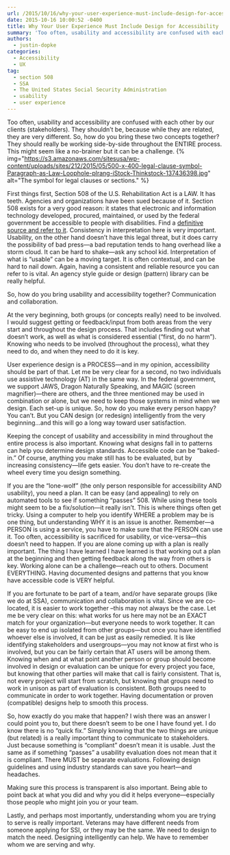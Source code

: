 ```yaml
---
url: /2015/10/16/why-your-user-experience-must-include-design-for-accessibility/
date: 2015-10-16 10:00:52 -0400
title: Why Your User Experience Must Include Design for Accessibility
summary: 'Too often, usability and accessibility are confused with each other by our clients (stakeholders). They shouldn&rsquo;t be, because while they are related, they are very different. So, how do you bring these two concepts together? They should really be working side-by-side throughout the ENTIRE process. This might seem like a no-brainer but it can be'
authors:
  - justin-dopke
categories:
  - Accessibility
  - UX
tag:
  - section 508
  - SSA
  - The United States Social Security Administration
  - usability
  - user experience
---
```


Too often, usability and accessibility are confused with each other by our clients (stakeholders). They shouldn’t be, because while they are related, they are very different. So, how do you bring these two concepts together? They should really be working side-by-side throughout the ENTIRE process. This might seem like a no-brainer but it can be a challenge. {% img="https://s3.amazonaws.com/sitesusa/wp-content/uploads/sites/212/2015/05/500-x-400-legal-clause-symbol-Paragraph-as-Law-Loophole-plrang-iStock-Thinkstock-137436398.jpg" alt="The symbol for legal clauses or sections." %} 

First things first, Section 508 of the U.S. Rehabilitation Act is a LAW. It has teeth. Agencies and organizations have been sued because of it. Section 508 exists for a very good reason: it states that electronic and information technology developed, procured, maintained, or used by the federal government be accessible to people with disabilities. Find a [definitive source and refer to it](http://www.section508.gov/). Consistency in interpretation here is very important. Usability, on the other hand doesn’t have this legal threat, but it does carry the possibility of bad press—a bad reputation tends to hang overhead like a storm cloud. It can be hard to shake—ask any school kid. Interpretation of what is “usable” can be a moving target. It is often contextual, and can be hard to nail down. Again, having a consistent and reliable resource you can refer to is vital. An agency style guide or design (pattern) library can be really helpful.

So, how do you bring usability and accessibility together? Communication and collaboration.

At the very beginning, both groups (or concepts really) need to be involved. I would suggest getting or feedback/input from both areas from the very start and throughout the design process. That includes finding out what doesn’t work, as well as what is considered essential (“first, do no harm”). Knowing who needs to be involved (throughout the process), what they need to do, and when they need to do it is key.

User experience design is a PROCESS—and in my opinion, accessibility should be part of that. Let me be very clear for a second, no two individuals use assistive technology (AT) in the same way. In the federal government, we support JAWS, Dragon Naturally Speaking, and MAGIC (screen magnifier)—there are others, and the three mentioned may be used in combination or alone, but we need to keep those systems in mind when we design. Each set-up is unique. So, how do you make every person happy? You can’t. But you CAN design (or redesign) intelligently from the very beginning…and this will go a long way toward user satisfaction.

Keeping the concept of usability and accessibility in mind throughout the entire process is also important. Knowing what designs fall in to patterns can help you determine design standards. Accessible code can be “baked-in.” Of course, anything you make still has to be evaluated, but by increasing consistency—life gets easier. You don’t have to re-create the wheel every time you design something.

If you are the “lone-wolf” (the only person responsible for accessibility AND usability), you need a plan. It can be easy (and appealing) to rely on automated tools to see if something “passes” 508. While using these tools might seem to be a fix/solution—it really isn’t. This is where things often get tricky. Using a computer to help you identify WHERE a problem may be is one thing, but understanding WHY it is an issue is another. Remember—a PERSON is using a service, you have to make sure that the PERSON can use it. Too often, accessibility is sacrificed for usability, or vice-versa—this doesn’t need to happen. If you are alone coming up with a plan is really important. The thing I have learned I have learned is that working out a plan at the beginning and then getting feedback along the way from others is key. Working alone can be a challenge—reach out to others. Document EVERYTHING. Having documented designs and patterns that you know have accessible code is VERY helpful.

If you are fortunate to be part of a team, and/or have separate groups (like we do at SSA), communication and collaboration is vital. Since we are co-located, it is easier to work together –this may not always be the case. Let me be very clear on this: what works for us here may not be an EXACT match for your organization—but everyone needs to work together. It can be easy to end up isolated from other groups—but once you have identified whoever else is involved, it can be just as easily remedied. It is like identifying stakeholders and usergroups—you may not know at first who is involved, but you can be fairly certain that AT users will be among them. Knowing when and at what point another person or group should become involved in design or evaluation can be unique for every project you face, but knowing that other parties will make that call is fairly consistent. That is, not every project will start from scratch, but knowing that groups need to work in unison as part of evaluation is consistent. Both groups need to communicate in order to work together. Having documentation or proven (compatible) designs help to smooth this process.

So, how exactly do you make that happen? I wish there was an answer I could point you to, but there doesn’t seem to be one I have found yet. I do know there is no “quick fix.” Simply knowing that the two things are unique (but related) is a really important thing to communicate to stakeholders. Just because something is “compliant” doesn’t mean it is usable. Just the same as if something “passes” a usability evaluation does not mean that it is compliant. There MUST be separate evaluations. Following design guidelines and using industry standards can save you heart—and headaches.

Making sure this process is transparent is also important. Being able to point back at what you did and why you did it helps everyone—especially those people who might join you or your team.

Lastly, and perhaps most importantly, understanding whom you are trying to serve is really important. Veterans may have different needs from someone applying for SSI, or they may be the same. We need to design to match the need. Designing intelligently can help. We have to remember whom we are serving and why.